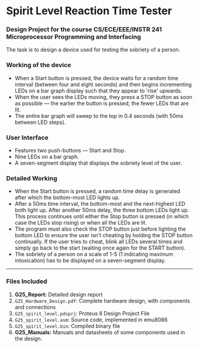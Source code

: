 # Spirit Level Reaction Time Tester

### Design Project for the course CS/ECE/EEE/INSTR 241 Microprocessor Programming and Interfacing

The task is to design a device used for testing the sobriety of a person.

### Working of the device

- When a Start button is pressed, the device waits for a random time interval (between four and eight seconds) and then begins incrementing LEDs on a bar graph display such that they appear to 'rise' upwards.
- When the user sees the LEDs moving, they press a STOP button as soon as possible — the earlier the button is pressed, the fewer LEDs that are lit.
- The entire bar graph will sweep to the top in 0.4 seconds (with 50ms between LED steps).

### User Interface

- Features two push-buttons — Start and Stop.
- Nine LEDs on a bar graph.
- A seven-segment display that displays the sobriety level of the user.

### Detailed Working

- When the Start button is pressed, a random time delay is generated after which the bottom-most LED lights up.
- After a 50ms time interval, the bottom-most and the next-highest LED both light up. After another 50ms delay, the three bottom LEDs light up. This process continues until either the Stop button is pressed (in which case the LEDs stop rising) or when all the LEDs are lit.
- The program must also check the STOP button just before lighting the bottom LED to ensure the user isn't cheating by holding the STOP button continually. If the user tries to cheat, blink all LEDs several times and simply go back to the start (waiting once again for the START button).
- The sobriety of a person on a scale of 1-5 (1 indicating maximum intoxication) has to be displayed on a seven-segment display.

-----------

### Files Included
1. **G25_Report:** Detailed design report
2. `G25_Hardware_Design.pdf`: Complete hardware design, with components and connections
3. `G25_spirit_level.pdsprj`: Proteus 8 Design Project File
4. `G25_spirit_level.asm`: Source code, implemented in emu8086
5. `G25_spirit_level.bin`: Compiled binary file
6. **G25_Manuals:** Manuals and datasheets of some components used in the design. 
